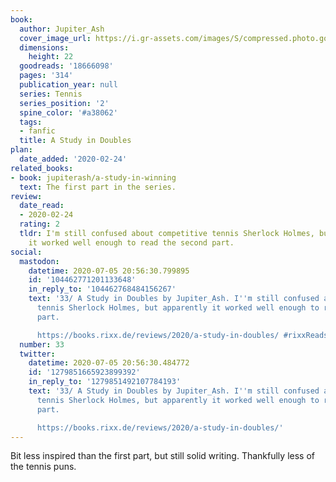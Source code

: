 ```yaml
---
book:
  author: Jupiter_Ash
  cover_image_url: https://i.gr-assets.com/images/S/compressed.photo.goodreads.com/books/1381674191l/18666098._SX98_.jpg
  dimensions:
    height: 22
  goodreads: '18666098'
  pages: '314'
  publication_year: null
  series: Tennis
  series_position: '2'
  spine_color: '#a38062'
  tags:
  - fanfic
  title: A Study in Doubles
plan:
  date_added: '2020-02-24'
related_books:
- book: jupiterash/a-study-in-winning
  text: The first part in the series.
review:
  date_read:
  - 2020-02-24
  rating: 2
  tldr: I'm still confused about competitive tennis Sherlock Holmes, but apparently
    it worked well enough to read the second part.
social:
  mastodon:
    datetime: 2020-07-05 20:56:30.799895
    id: '104462771201133648'
    in_reply_to: '104462768484156267'
    text: '33/ A Study in Doubles by Jupiter_Ash. I''m still confused about competitive
      tennis Sherlock Holmes, but apparently it worked well enough to read the second
      part.

      https://books.rixx.de/reviews/2020/a-study-in-doubles/ #rixxReads'
  number: 33
  twitter:
    datetime: 2020-07-05 20:56:30.484772
    id: '1279851665923899392'
    in_reply_to: '1279851492107784193'
    text: '33/ A Study in Doubles by Jupiter_Ash. I''m still confused about competitive
      tennis Sherlock Holmes, but apparently it worked well enough to read the second
      part.

      https://books.rixx.de/reviews/2020/a-study-in-doubles/'
---
```


Bit less inspired than the first part, but still solid writing. Thankfully less of the tennis puns.
